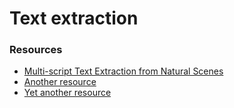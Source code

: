 # Text extraction


### Resources
 * [Multi-script Text Extraction from Natural Scenes](http://refbase.cvc.uab.es/files/GoK2013.pdf)
 * [Another resource](http://www.m.cs.osakafu-u.ac.jp/cbdar2007/proceedings/papers/O1-1.pdf)
 * [Yet another resource](https://github.com/jasonlfunk/ocr-text-extraction)
